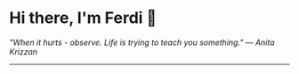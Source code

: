 <h1>Hi there, I'm Ferdi 👋</h1>

<p><em>
  "When it hurts - observe. Life is trying to teach you something." — Anita Krizzan
</em></p>

---
